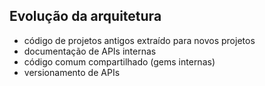 ## Evolução da arquitetura

- código de projetos antigos extraído para novos projetos
- documentação de APIs internas
- código comum compartilhado (gems internas)
- versionamento de APIs

